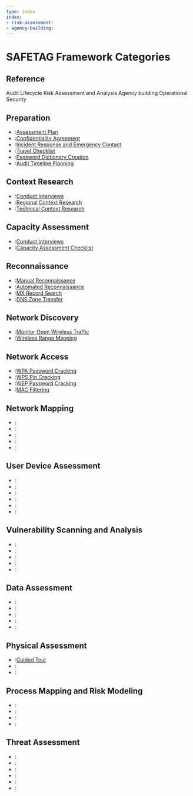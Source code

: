 ```yaml
---
type: index
index:
- risk-assessment:
- agency-building:
---
```


# SAFETAG Framework Categories

## Reference

Audit Lifecycle
Risk Assessment and Analysis
Agency building
Operational Security

## Preparation

  * :[Assessment Plan](activities/assessment-plan)
  * :[Confidentiality Agreement](activities/confidentiality-agreement)
  * :[Incident Response and Emergency Contact](activities/incident-preparation)
  * :[Travel Checklist](activities/travel-checklist)
  * :[Password Dictionary Creation](activities/password-dictionary-creation)
  * :[Audit Timeline Planning](activities/audit-timeline-planning)

## Context Research

  * :[Conduct Interviews](activities/interviews)
  * :[Regional Context Research](activities/regional-context-research)
  * :[Technical Context Research](activities/technical-context-research)

## Capacity Assessment

  * :[Conduct Interviews](activities/interviews)
  * :[Capacity Assessment Checklist](activities/capacity-assessment-cheatsheet)

## Reconnaissance

  * :[Manual Reconnaissance](activities/manual-recon)
  * :[Automated Reconnaissance](activities/automated-recon)
  * :[MX Record Search](activities/mx-record-search)
  * :[DNS Zone Transfer](activities/dns-zone-transfer)

## Network Discovery

  * :[Monitor Open Wireless Traffic](activities/monitor-open-wireless-traffic)
  * :[Wireless Range Mapping](activities/wireless-range-mapping)

## Network Access

  * :[WPA Password Cracking](activities/wpa-password-cracking)
  * :[WPS Pin Cracking](activities/wps-pin-cracking)
  * :[WEP Password Cracking](activities/wep-password-cracking)
  * :[MAC Filtering](activities/mac-filtering)

## Network Mapping

  * :[](activities/network-scanning)
  * :[](activities/traffic-analysis)
  * :[](activities/router-attacks)
  * :[](activities/wireless-range-mapping)
  * :[](activities/monitor-open-wireless-traffic)


## User Device Assessment

  * :[](activities/device-checklist)
  * :[](activities/day-in-the-life)
  * :[](activities/firewire)
  * :[](activities/password-security)
  * :[](activities/guided-tour)
  * :[](activities/check-user-browser-vulns)

## Vulnerability Scanning and Analysis

  * :[](activities/vulnerability-scanning)
  * :[](activities/cms-version)
  * :[](activities/vulnerability-research)
  * :[](activities/check-config-files)
  * :[](activities/router-attacks)

## Data Assessment

  * :[](activities/sensitive-data)
  * :[](activities/data-lost-and-found)
  * :[](activities/impact-lost-device)
  * :[](activities/impact-found-device)
  * :[](activities/private-data)

## Physical Assessment

  * :[Guided Tour](activities/guided-tour)
  * :[](activities/impact-lost-device)
  * :[](activities/impact-found-device)

## Process Mapping and Risk Modeling

  * :[](activities/process-mapping-activity)
  * :[](activities/pre-mortum-risk-assessment-activity)
  * :[](activities/risk-matrix)
  * :[](activities/sensitive-data)

## Threat Assessment

  * :[](activities/pre-mortum-risk-assessment-activity)
  * :[](activities/sensitive-data)
  * :[](activities/threat-identification)
  * :[](activities/risk-matrix)
  * :[](activities/threat-interaction)
  * :[](activities/regional-context-research)
